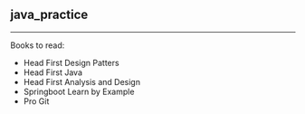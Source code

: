 ## java_practice
_________

Books to read:
* Head First Design Patters
* Head First Java
* Head First Analysis and Design
* Springboot Learn by Example
* Pro Git
